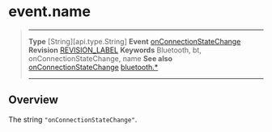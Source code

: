 # event.name

> --------------------- ------------------------------------------------------------------------------------------
> __Type__              [String][api.type.String]
> __Event__             [onConnectionStateChange](/plugin.bluetooth.type.Server.event.onConnectionStateChange.md)
> __Revision__          [REVISION_LABEL](REVISION_URL)
> __Keywords__          Bluetooth, bt, onConnectionStateChange, name
> __See also__          [onConnectionStateChange](/plugin.bluetooth.type.Server.event.onConnectionStateChange.md)
>						[bluetooth.*](/plugin.bluetooth.md)
> --------------------- ------------------------------------------------------------------------------------------

## Overview

The string `"onConnectionStateChange"`.